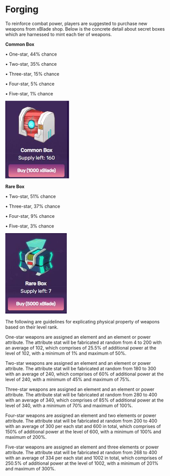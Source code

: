 # Forging

To reinforce combat power, players are suggested to purchase new weapons from xBlade shop. Below is the concrete detail about secret boxes which are harnessed to mint each tier of weapons.

**Common Box**

• One-star, 44% chance

• Two-star, 35% chance

• Three-star, 15% chance

• Four-star, 5% chance

• Five-star, 1% chance

![](<../../.gitbook/assets/20 (1).jpg>)

**Rare Box**

• Two-star, 51% chance

• Three-star, 37% chance

• Four-star, 9% chance

• Five-star, 3% chance

![](../../.gitbook/assets/21.jpg)

The following are guidelines for explicating physical property of weapons based on their level rank.

One-star weapons are assigned an element and an element or power attribute. The attribute stat will be fabricated at random from 4 to 200 with an average of 102, which comprises of 25.5% of additional power at the level of 102, with a minimum of 1% and maximum of 50%.

Two-star weapons are assigned an element and an element or power attribute. The attribute stat will be fabricated at random from 180 to 300 with an average of 240, which comprises of 60% of additional power at the level of 240, with a minimum of 45% and maximum of 75%.

Three-star weapons are assigned an element and an element or power attribute. The attribute stat will be fabricated at random from 280 to 400 with an average of 340, which comprises of 85% of additional power at the level of 340, with a minimum of 70% and maximum of 100%.

Four-star weapons are assigned an element and two elements or power attribute. The attribute stat will be fabricated at random from 200 to 400 with an average of 300 per each stat and 600 in total, which comprises of 150% of additional power at the level of 600, with a minimum of 100% and maximum of 200%.

Five-star weapons are assigned an element and three elements or power attribute. The attribute stat will be fabricated at random from 268 to 400 with an average of 334 per each stat and 1002 in total, which comprises of 250.5% of additional power at the level of 1002, with a minimum of 201% and maximum of 300%.

